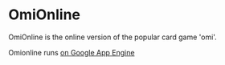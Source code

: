 OmiOnline
=========

OmiOnline is the online version of the popular card game 'omi'.

Omionline runs [on Google App Engine](http://srilankanomiv1.appspot.com)
